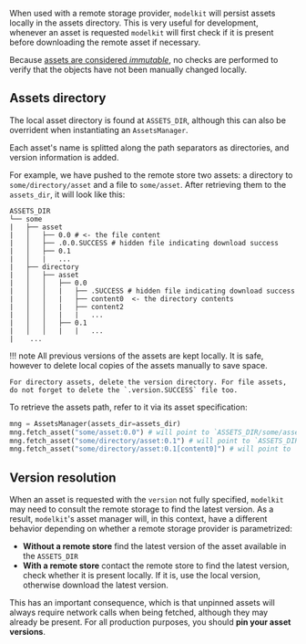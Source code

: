 When used with a remote storage provider, `modelkit` will persist assets locally in the assets directory. This is very useful for development, whenever an asset is requested `modelkit` will first check if it is present before downloading the remote asset if necessary.

Because [assets are considered _immutable_](remote_assets.md), no checks are performed to verify that the objects have not been manually changed locally.

## Assets directory

The local asset directory is found at `ASSETS_DIR`, although this can also be overrident when instantiating an `AssetsManager`.

Each asset's name is splitted along the path separators as directories, and 
version information is added.

For example, we have pushed to the remote store two assets: a directory to `some/directory/asset` and a file to `some/asset`. After retrieving them to the `assets_dir`, it will look like this:

```
ASSETS_DIR
└── some
|   ├── asset
|   │   ├── 0.0 # <- the file content
|   │   ├── .0.0.SUCCESS # hidden file indicating download success
|   │   ├── 0.1
|   │   |   ...
|   ├── directory
|   │   ├── asset
|   │   │   ├── 0.0
|   │   │   |   ├── .SUCCESS # hidden file indicating download success
|   │   │   |   ├── content0  <- the directory contents
|   │   │   |   ├── content2
|   │   │   |   |   ...
|   │   │   ├── 0.1
|   │   │   |   |   ...
|    ...
```

!!! note
    All previous versions of the assets are kept locally. It is safe, however to delete local copies of the assets manually to save space.

    For directory assets, delete the version directory. For file assets, do not forget to delete the `.version.SUCCESS` file too.

To retrieve the assets path, refer to it via its asset specification:

```python
mng = AssetsManager(assets_dir=assets_dir)
mng.fetch_asset("some/asset:0.0") # will point to `ASSETS_DIR/some/asset/0.0`
mng.fetch_asset("some/directory/asset:0.1") # will point to `ASSETS_DIR/some/asset/0.1`
mng.fetch_asset("some/directory/asset:0.1[content0]") # will point to `ASSETS_DIR/some/asset/0.1/content0`
```

## Version resolution

When an asset is requested with the `version` not fully specified, `modelkit` may need to consult the remote storage to find the latest version. As a result, `modelkit`'s asset manager will, in this context, have a different behavior depending on whether a remote storage provider is parametrized:

- **Without a remote store** find the latest version of the asset available in the `ASSETS_DIR`
- **With a remote store** contact the remote store to find the latest version, check whether it is present locally. If it is, use the local version, otherwise download the latest version.

This has an important consequence, which is that unpinned assets will always require network calls when being fetched, although they may already be present. For all production purposes, you should **pin your asset versions**.
